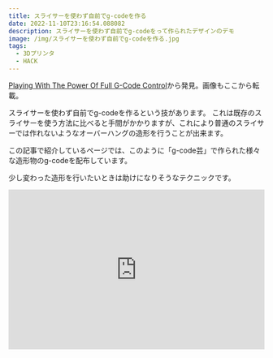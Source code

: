 ```yaml
---
title: スライサーを使わず自前でg-codeを作る
date: 2022-11-10T23:16:54.088082
description: スライサーを使わず自前でg-codeをって作られたデザインのデモ
image: /img/スライサーを使わず自前でg-codeを作る.jpg
tags:
  - 3Dプリンタ
  - HACK
---
```

[Playing With The Power Of Full G-Code Control](https://hackaday.com/2022/10/30/playing-with-the-power-of-full-g-code-control/)から発見。画像もここから転載。

スライサーを使わず自前でg-codeを作るという技があります。
これは既存のスライサーを使う方法に比べると手間がかかりますが、これにより普通のスライサーでは作れないようなオーバーハングの造形を行うことが出来ます。

この記事で紹介しているページでは、このように「g-code芸」で作られた様々な造形物のg-codeを配布しています。

少し変わった造形を行いたいときは助けになりそうなテクニックです。


<iframe width="100%" height="315" src="https://www.youtube.com/embed/c9b7Ey4LyCs" title="YouTube video player" frameborder="0" allow="accelerometer; autoplay; clipboard-write; encrypted-media; gyroscope; picture-in-picture" allowfullscreen></iframe>

